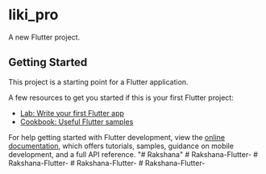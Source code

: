 # liki_pro

A new Flutter project.

## Getting Started

This project is a starting point for a Flutter application.

A few resources to get you started if this is your first Flutter project:

- [Lab: Write your first Flutter app](https://docs.flutter.dev/get-started/codelab)
- [Cookbook: Useful Flutter samples](https://docs.flutter.dev/cookbook)

For help getting started with Flutter development, view the
[online documentation](https://docs.flutter.dev/), which offers tutorials,
samples, guidance on mobile development, and a full API reference.
"# Rakshana" 
#   R a k s h a n a - F l u t t e r -  
 #   R a k s h a n a - F l u t t e r -  
 #   R a k s h a n a - F l u t t e r -  
 #   R a k s h a n a - F l u t t e r -  
 